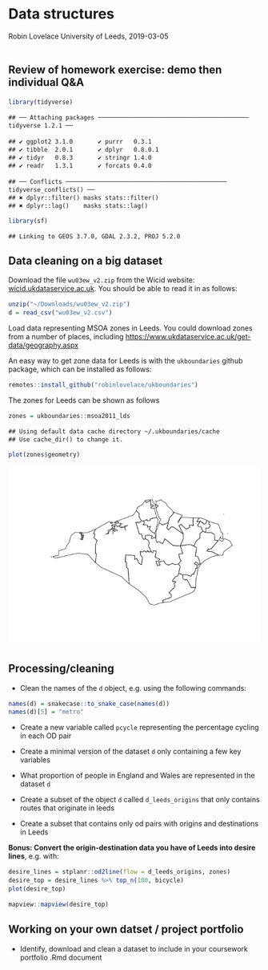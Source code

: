 Data structures
================
Robin Lovelace
University of Leeds,
2019-03-05<br/><img class="img-footer" alt="" src="http://www.stephanehess.me.uk/images/picture3.png">

## Review of homework exercise: demo then individual Q\&A

``` r
library(tidyverse)
```

    ## ── Attaching packages ────────────────────────────────────────── tidyverse 1.2.1 ──

    ## ✔ ggplot2 3.1.0       ✔ purrr   0.3.1  
    ## ✔ tibble  2.0.1       ✔ dplyr   0.8.0.1
    ## ✔ tidyr   0.8.3       ✔ stringr 1.4.0  
    ## ✔ readr   1.3.1       ✔ forcats 0.4.0

    ## ── Conflicts ───────────────────────────────────────────── tidyverse_conflicts() ──
    ## ✖ dplyr::filter() masks stats::filter()
    ## ✖ dplyr::lag()    masks stats::lag()

``` r
library(sf)
```

    ## Linking to GEOS 3.7.0, GDAL 2.3.2, PROJ 5.2.0

## Data cleaning on a big dataset

Download the file `wu03ew_v2.zip` from the Wicid website:
[wicid.ukdataservice.ac.uk](http://wicid.ukdataservice.ac.uk/cider/wicid/downloads.php).
You should be able to read it in as follows:

``` r
unzip("~/Downloads/wu03ew_v2.zip")
d = read_csv("wu03ew_v2.csv")
```

Load data representing MSOA zones in Leeds. You could download zones
from a number of places, including
<https://www.ukdataservice.ac.uk/get-data/geography.aspx>

An easy way to get zone data for Leeds is with the `ukboundaries` github
package, which can be installed as follows:

``` r
remotes::install_github("robinlovelace/ukboundaries")
```

The zones for Leeds can be shown as follows

``` r
zones = ukboundaries::msoa2011_lds
```

    ## Using default data cache directory ~/.ukboundaries/cache 
    ## Use cache_dir() to change it.

``` r
plot(zones$geometry)
```

![](4-cleaning_files/figure-gfm/unnamed-chunk-4-1.png)<!-- -->

## Processing/cleaning

  - Clean the names of the `d` object, e.g. using the following
    commands:

<!-- end list -->

``` r
names(d) = snakecase::to_snake_case(names(d))
names(d)[5] = "metro"
```

  - Create a new variable called `pcycle` representing the percentage
    cycling in each OD pair

  - Create a minimal version of the dataset `d` only containing a few
    key variables

  - What proportion of people in England and Wales are represented in
    the dataset `d`

  - Create a subset of the object `d` called `d_leeds_origins` that only
    contains routes that originate in leeds

  - Create a subset that contains only od pairs with origins and
    destinations in Leeds

**Bonus: Convert the origin-destination data you have of Leeds into
desire lines**, e.g. with:

``` r
desire_lines = stplanr::od2line(flow = d_leeds_origins, zones)
desire_top = desire_lines %>% top_n(100, bicycle)
plot(desire_top)
```

``` r
mapview::mapview(desire_top)
```

## Working on your own datset / project portfolio

  - Identify, download and clean a dataset to include in your coursework
    portfolio .Rmd document
